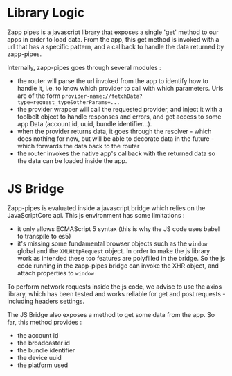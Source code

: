 # Library Logic
Zapp pipes is a javascript library that exposes a single 'get' method to our apps in order to load data. 
From the app, this get method is invoked with a url that has a specific pattern, and a callback to handle the data returned by zapp-pipes.

Internally, zapp-pipes goes through several modules : 
- the router will parse the url invoked from the app to identify how to handle it, i.e. to know which provider to call with which parameters. Urls are of the form `provider-name://fetchData?type=request_type&otherParams=...`
- the provider wrapper will call the requested provider, and inject it with a toolbelt object to handle responses and errors, and get access to some app Data (account id, uuid, bundle identifier...).
- when the provider returns data, it goes through the resolver - which does nothing for now, but will be able to decorate data in the future - which forwards the data back to the router
- the router invokes the native app's callback with the returned data so the data can be loaded inside the app.

# JS Bridge

Zapp-pipes is evaluated inside a javascript bridge which relies on the JavaScriptCore api. This js environment has some limitations :
- it only allows ECMAScript 5 syntax (this is why the JS code uses babel to transpile to es5)
- it's missing some fundamental browser objects such as the `window` global and the `XMLHttpRequest` object. 
In order to make the js library work as intended these too features are polyfilled in the bridge. So the js code running in the zapp-pipes bridge can invoke the XHR object, and attach properties to `window`

To perform network requests inside the js code, we advise to use the axios library, which has been tested and works reliable for get and post requests - including headers settings.

The JS Bridge also exposes a method to get some data from the app. So far, this method provides : 
- the account id
- the broadcaster id
- the bundle identifier
- the device uuid
- the platform used
